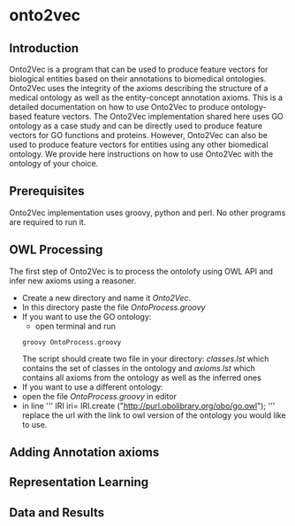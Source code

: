 # onto2vec
## Introduction
Onto2Vec is a program that can be used to produce feature vectors for biological entities based on their annotations to biomedical ontologies. Onto2Vec uses the integrity of the axioms describing the structure of a medical ontology as well as the entity-concept annotation axioms. 
This is a detailed documentation on how to use Onto2Vec to produce ontology-based feature vectors. The Onto2Vec implementation shared here uses GO ontology as a case study and can be directly used to produce feature vectors for GO functions and proteins. However, Onto2Vec can also be used to produce feature vectors for entities using any other biomedical ontology. We provide here instructions on how to use Onto2Vec with the ontology of your choice.
## Prerequisites
Onto2Vec implementation uses groovy, python and perl. No other programs are required to run it.
## OWL Processing 
The first step of Onto2Vec is to process the ontolofy using OWL API and infer new axioms using a reasoner. 
- Create a new directory and name it *Onto2Vec*.
- In this directory paste the file *OntoProcess.groovy*
- If you want to use the GO ontology:
  - open terminal and run 
  ```
  groovy OntoProcess.groovy
  ```
  The script should create two file in your directory: *classes.lst* which contains the set of classes in the ontology and  *axioms.lst* which contains all axioms from the ontology as well as the inferred ones
 - If you want to use a different ontology:
  - open the file *OntoProcess.groovy* in editor
  - in line 
  '''
  IRI iri= IRI.create ("http://purl.obolibrary.org/obo/go.owl");
  '''
  replace the url with the link to owl version of the ontology you would like to use.
  
## Adding Annotation axioms 
## Representation Learning 
## Data and Results
